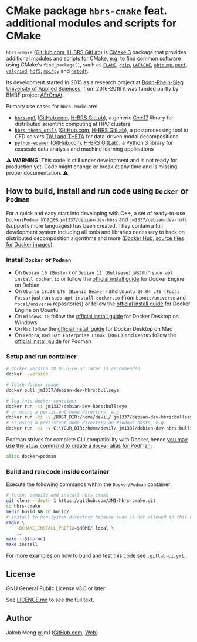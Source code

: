 # CMake package `hbrs-cmake` feat. additional modules and scripts for CMake

`hbrs-cmake` ([GitHub.com][hbrs-cmake], [H-BRS GitLab][hbrs-gitlab-hbrs-cmake]) is [CMake 3][cmake3-tut] package that
provides additional modules and scripts for CMake, e.g. to find common software using CMake's `find_package()`, such as
[`FLAME`][flame], [`gzip`][wiki-gzip], [`LAPACKE`][lapacke], [`objdump`][wiki-objdump], [`perf`][wiki-perf],
[`valgrind`][valgrind], [`hdf5`][wiki-hdf], [`mpi4py`][mpi4py-ref] and [`netcdf`][netcdf].

Its development started in 2015 as a research project at [Bonn-Rhein-Sieg University of Applied Sciences][hbrs],
from 2016-2019 it was funded partly by BMBF project [AErOmAt][aeromat].

Primary use cases for `hbrs-cmake` are:
* [`hbrs-mpl`][hbrs-mpl] ([GitHub.com][hbrs-mpl], [H-BRS GitLab][hbrs-gitlab-hbrs-mpl]),
  a generic [C++17][wiki-cpp17] library for distributed scientific computing at HPC clusters
* [`hbrs-theta_utils`][hbrs-theta-utils] ([GitHub.com][hbrs-theta-utils], [H-BRS GitLab][hbrs-gitlab-hbrs-theta-utils]),
  a postprocessing tool to CFD solvers [TAU and THETA][tau] for data-driven modal decompositions
* [`python-edamer`][py-edamer] ([GitHub.com][py-edamer], [H-BRS GitLab][hbrs-gitlab-py-edamer]),
  a Python 3 library for exascale data analysis and machine learning applications

:warning: **WARNING:**
This code is still under development and is not ready for production yet.
Code might change or break at any time and is missing proper documentation.
:warning:

## How to build, install and run code using `Docker` or `Podman`

For a quick and easy start into developing with C++, a set of ready-to-use `Docker`/`Podman` images
`jm1337/debian-dev-hbrs` and `jm1337/debian-dev-full` (supports more languages) has been created. They contain a full
development system including all tools and libraries necessary to hack on distributed decomposition algorithms and more
([Docker Hub][docker-hub-jm1337], [source files for Docker images][docker-artifacts]).

### Install `Docker` or `Podman`

* On `Debian 10 (Buster)` or `Debian 11 (Bullseye)` just run `sudo apt install docker.io`
  or follow the [official install guide][docker-install-debian] for Docker Engine on Debian
* On `Ubuntu 18.04 LTS (Bionic Beaver)` and `Ubuntu 20.04 LTS (Focal Fossa)` just run `sudo apt install docker.io`
  (from `bionic/universe` and `focal/universe` repositories)
  or follow the [official install guide][docker-install-ubuntu] for Docker Engine on Ubuntu
* On `Windows 10` follow the [official install guide][docker-install-windows] for Docker Desktop on Windows
* On `Mac` follow the [official install guide][docker-install-mac] for Docker Desktop on Mac
* On `Fedora`, `Red Hat Enterprise Linux (RHEL)` and `CentOS` follow the [official install guide][podman-install] for
  Podman

### Setup and run container

```sh
# docker version 18.06.0-ce or later is recommended
docker --version

# fetch docker image
docker pull jm1337/debian-dev-hbrs:bullseye

# log into docker container
docker run -ti jm1337/debian-dev-hbrs:bullseye
# or using a persistent home directory, e.g.
docker run -ti -v /HOST_DIR:/home/devil/ jm1337/debian-dev-hbrs:bullseye
# or using a persistent home directory on Windows hosts, e.g.
docker run -ti -v C:\YOUR_DIR:/home/devil/ jm1337/debian-dev-hbrs:bullseye
```

Podman strives for complete CLI compatibility with Docker, hence
[you may use the `alias` command to create a `docker` alias for Podman][docker-to-podman-transition]:
```sh
alias docker=podman
```

### Build and run code inside container

Execute the following commands within the `Docker`/`Podman` container:

```sh
# fetch, compile and install hbrs-cmake
git clone --depth 1 https://github.com/JM1/hbrs-cmake.git
cd hbrs-cmake
mkdir build && cd build/
# install to non-system directory because sudo is not allowed in this docker container
cmake \
    -DCMAKE_INSTALL_PREFIX=$HOME/.local \
    ..
make -j$(nproc)
make install
```

For more examples on how to build and test this code see [`.gitlab-ci.yml`](.gitlab-ci.yml).

## License

GNU General Public License v3.0 or later

See [LICENCE.md](LICENSE.md) to see the full text.

## Author

Jakob Meng
@jm1 ([GitHub.com][github-jm1], [Web][jm])

[//]: # (References)

[aeromat]: https://www.h-brs.de/de/aeromat
[cmake3-tut]: https://cmake.org/cmake/help/latest/guide/tutorial/index.html
[docker-artifacts]: https://github.com/JM1/docker-artifacts
[docker-hub-jm1337]: https://hub.docker.com/r/jm1337/
[docker-install-debian]: https://docs.docker.com/engine/install/debian/
[docker-install-mac]: https://docs.docker.com/docker-for-mac/install/
[docker-install-ubuntu]: https://docs.docker.com/engine/install/ubuntu/
[docker-install-windows]: https://docs.docker.com/docker-for-windows/install/
[docker-to-podman-transition]: https://developers.redhat.com/blog/2020/11/19/transitioning-from-docker-to-podman/
[flame]: https://www.cs.utexas.edu/~flame/web/libFLAME.html
[github-jm1]: https://github.com/jm1
[hbrs]: https://www.h-brs.de
[hbrs-gitlab-hbrs-cmake]: https://git.inf.h-brs.de/jmeng2m/hbrs-cmake/
[hbrs-gitlab-hbrs-mpl]: https://git.inf.h-brs.de/jmeng2m/hbrs-mpl/
[hbrs-gitlab-py-edamer]: https://git.inf.h-brs.de/jmeng2m/python-edamer
[hbrs-gitlab-hbrs-theta-utils]: https://git.inf.h-brs.de/jmeng2m/hbrs-theta_utils/
[hbrs-cmake]: https://github.com/JM1/hbrs-cmake/
[hbrs-mpl]: https://github.com/JM1/hbrs-mpl/
[hbrs-theta-utils]: https://github.com/JM1/hbrs-theta_utils/
[jm]: http://www.jakobmeng.de
[lapacke]: https://performance.netlib.org/lapack/
[mpi4py-ref]: https://mpi4py.readthedocs.io/
[netcdf]: https://www.unidata.ucar.edu/software/netcdf/
[podman-install]: https://podman.io/getting-started/installation
[py-edamer]: https://github.com/JM1/python-edamer
[tau]: http://tau.dlr.de/
[valgrind]: http://valgrind.org/
[wiki-cpp17]: https://en.wikipedia.org/wiki/C++17
[wiki-gzip]: https://en.wikipedia.org/wiki/Gzip
[wiki-hdf]: https://en.wikipedia.org/wiki/Hierarchical_Data_Format
[wiki-objdump]: https://en.wikipedia.org/wiki/Objdump
[wiki-perf]: https://en.wikipedia.org/wiki/Perf_(Linux)
